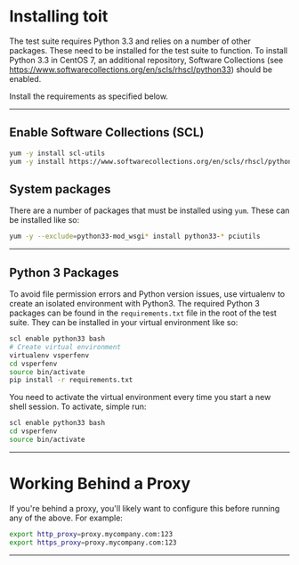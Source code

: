 # Installing toit

The test suite requires Python 3.3 and relies on a number of other packages. These need to be installed for the test suite to function.
To install Python 3.3 in CentOS 7, an additional repository, Software Collections (see https://www.softwarecollections.org/en/scls/rhscl/python33) should be enabled.

Install the requirements as specified below.

---
## Enable Software Collections (SCL)

```bash
yum -y install scl-utils
yum -y install https://www.softwarecollections.org/en/scls/rhscl/python33/epel-7-x86_64/download/rhscl-python33-epel-7-x86_64.noarch.rpm
```

## System packages

There are a number of packages that must be installed using `yum`. These can be installed like so:

```bash
yum -y --exclude=python33-mod_wsgi* install python33-* pciutils
```

---

## Python 3 Packages

To avoid file permission errors and Python version issues, use virtualenv to create an isolated environment with Python3.
The required Python 3 packages can be found in the `requirements.txt` file in the root of the test suite.
They can be installed in your virtual environment like so:

```bash
scl enable python33 bash
# Create virtual environment
virtualenv vsperfenv
cd vsperfenv
source bin/activate
pip install -r requirements.txt
```

You need to activate the virtual environment every time you start a new shell session.
To activate, simple run:

```bash
scl enable python33 bash
cd vsperfenv
source bin/activate
```

---

# Working Behind a Proxy

If you're behind a proxy, you'll likely want to configure this before running any of the above. For example:

```bash
export http_proxy=proxy.mycompany.com:123
export https_proxy=proxy.mycompany.com:123
```

---
